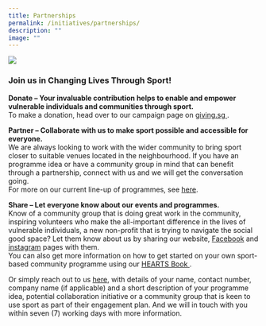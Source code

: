 ```yaml
---
title: Partnerships
permalink: /initiatives/partnerships/
description: ""
image: ""
---
```

![](/images/Website-Hero-Banner.jpg)

### Join us in Changing Lives Through Sport!

**Donate  – Your invaluable contribution helps to enable and empower vulnerable individuals and communities through sport.** 
<br> To make a donation, head over to our campaign page on [giving.sg ](https://www.giving.sg/vision2030/sportcares2023). <br>


**Partner – Collaborate with us to make sport possible and accessible for everyone.** 
<br> We are always looking to work with the wider community to bring sport closer to suitable venues located in the neighbourhood. If you have an programme idea or have a community group in mind that can benefit through a partnership, connect with us and we will get the conversation going. 
<br> For more on our current line-up of programmes, see [here](https://sportcares.sportsingapore.gov.sg/programmes/children-and-youth/). <br> 


**Share – Let everyone know about our events and programmes.** 
<br> Know of a community group that is doing great work in the community, inspiring volunteers who make the all-important difference in the lives of vulnerable individuals, a new non-profit that is trying to navigate the social good space? Let them know about us by sharing our website, [Facebook](https://www.facebook.com/SportCaresSG) and [instagram](https://www.instagram.com/sportcares/) pages with them. 
<br> You can also get more information on how to get started on your own sport-based community programme using our [HEARTS Book ](https://sportcares.sportsingapore.gov.sg/initiatives/heartsbook/). <br> 


Or simply reach out to us [here](mailto:sportcares@sport.gov.sg), with details of your name, contact number, company name (if applicable) and a short description of your programme idea, potential collaboration initiative or a community group that is keen to use sport as part of their engagement plan. And we will in touch with you within seven (7) working days with more information.